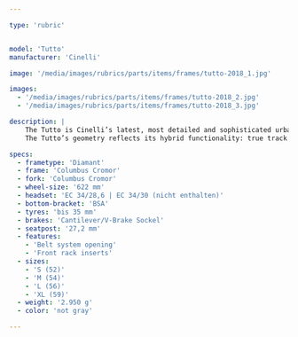 ```yaml
---

type: 'rubric'


model: 'Tutto'
manufacturer: 'Cinelli'

image: '/media/images/rubrics/parts/items/frames/tutto-2018_1.jpg'

images:
  - '/media/images/rubrics/parts/items/frames/tutto-2018_2.jpg'
  - '/media/images/rubrics/parts/items/frames/tutto-2018_3.jpg'

description: |
    The Tutto is Cinelli’s latest, most detailed and sophisticated urban track bike ever. As the name implies it has been designed to do everything a rider might want to do on a track bike in a 21st century megacity. Thanks to its wealth of subtle, obsessive, design details the Tutto is able to effortlessly morph from messenger work bike with front racks to crit racer to single speed cyclo cross machine to indestructible belt-drive commuter according to the desires of its rider.
    The Tutto’s geometry reflects its hybrid functionality: true track angles but with clearance sufficient for larger tyres, as does its proprietary segmented TIG-welded fork which improves rigidity as well as the aggressive street-ready aesthetic of the bike.

specs:
  - frametype: 'Diamant'
  - frame: 'Columbus Cromor'
  - fork: 'Columbus Cromor'
  - wheel-size: '622 mm'
  - headset: 'EC 34/28,6 | EC 34/30 (nicht enthalten)'
  - bottom-bracket: 'BSA'
  - tyres: 'bis 35 mm'
  - brakes: 'Cantilever/V-Brake Sockel'
  - seatpost: '27,2 mm'
  - features: 
    - 'Belt system opening' 
    - 'Front rack inserts'
  - sizes: 
    - 'S (52)'
    - 'M (54)'
    - 'L (56)'
    - 'XL (59)'
  - weight: '2.950 g'
  - color: 'not gray'

---
```


